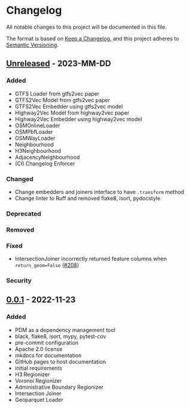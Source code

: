 # Changelog

All notable changes to this project will be documented in this file.

The format is based on [Keep a Changelog](https://keepachangelog.com/en/1.0.0/),
and this project adheres to [Semantic Versioning](https://semver.org/spec/v2.0.0.html).

## [Unreleased] - 2023-MM-DD

### Added

- GTFS Loader from gtfs2vec paper
- GTFS2Vec Model from gtfs2vec paper
- GTFS2Vec Embedder using gtfs2vec model
- Highway2Vec Model from highway2vec paper
- Highway2Vec Embedder using highway2vec model
- OSMOnlineLoader
- OSMPbfLoader
- OSMWayLoader
- Neighbourhood
- H3Neighbourhood
- AdjacencyNeighbourhood
- (CI) Changelog Enforcer

### Changed

- Change embedders and joiners interface to have `.transform` method
- Change linter to Ruff and removed flake8, isort, pydocstyle

### Deprecated

### Removed

### Fixed

- IntersectionJoiner incorrectly returned feature columns when `return_geom=False` ([#208](https://github.com/srai-lab/srai/issues/208))

### Security

## [0.0.1] - 2022-11-23

### Added

- PDM as a dependency management tool
- black, flake8, isort, mypy, pytest-cov
- pre-commit configuration
- Apache 2.0 license
- mkdocs for documentation
- GitHub pages to host documentation
- initial requirements
- H3 Regionizer
- Voronoi Regionizer
- Administrative Boundary Regionizer
- Intersection Joiner
- Geoparquet Loader

[unreleased]: https://github.com/srai-lab/srai/compare/0.0.1...HEAD
[0.0.1]: https://github.com/srai-lab/srai/compare/687500b...0.0.1
